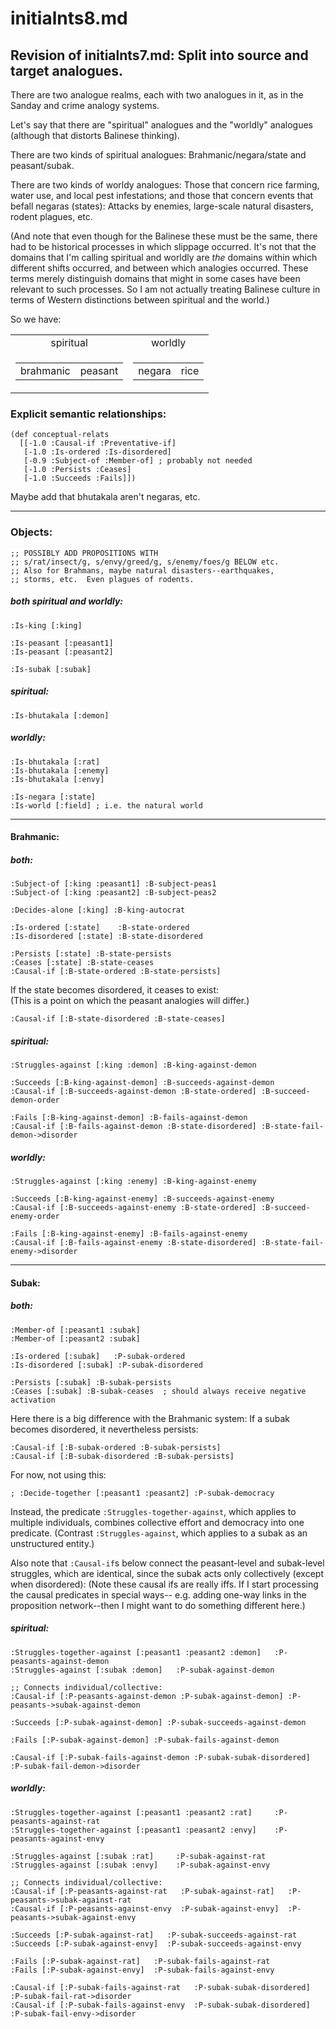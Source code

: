 initialnts8.md
====

## Revision of initialnts7.md: Split into source and target analogues.

There are two analogue realms, each with two analogues in it, as in the
Sanday and crime analogy systems.

Let's say that there are "spiritual" analogues and the "worldly"
analogues (although that distorts Balinese thinking).

There are two kinds of spiritual analogues: Brahmanic/negara/state and
peasant/subak.

There are two kinds of worldy analogues: Those that concern rice
farming, water use, and local pest infestations; and those that concern
events that befall negaras (states): Attacks by enemies, large-scale
natural disasters, rodent plagues, etc.

(And note that even though for the Balinese these must be the same, there had to be historical
processes in which slippage occurred.  It's not that the domains that I'm calling spiritual and 
worldly are *the* domains within which different shifts occurred, and between which analogies
occurred.  These terms merely distinguish domains that might in some cases have been relevant
to such processes.  So I am not actually treating Balinese culture in terms of Western
distinctions between spiritual and the world.)

So we have:

<table>
<tr align="center"><td>spiritual</td><td> worldly</td></tr>
<tr>
  <td><table><tr><td>brahmanic</td><td>peasant</td></tr></table></td>
  <td><table><tr><td>negara</td><td>rice</td></tr></table></td>
</tr>
</table>
</table>


### Explicit semantic relationships:

	(def conceptual-relats 
	  [[-1.0 :Causal-if :Preventative-if]
	   [-1.0 :Is-ordered :Is-disordered]
	   [-0.9 :Subject-of :Member-of] ; probably not needed
	   [-1.0 :Persists :Ceases]
	   [-1.0 :Succeeds :Fails]])

Maybe add that bhutakala aren't negaras, etc.

----------

### Objects:

	;; POSSIBLY ADD PROPOSITIONS WITH 
	;; s/rat/insect/g, s/envy/greed/g, s/enemy/foes/g BELOW etc.
	;; Also for Brahmans, maybe natural disasters--earthquakes, 
	;; storms, etc.  Even plagues of rodents.

##### both spiritual and worldly:

	:Is-king [:king]

	:Is-peasant [:peasant1]
	:Is-peasant [:peasant2]

	:Is-subak [:subak]

##### spiritual:

	:Is-bhutakala [:demon]

##### worldly:

	:Is-bhutakala [:rat]
	:Is-bhutakala [:enemy]
	:Is-bhutakala [:envy]

	:Is-negara [:state]
	:Is-world [:field] ; i.e. the natural world

----------
	
#### Brahmanic:

##### both:

	:Subject-of [:king :peasant1] :B-subject-peas1
	:Subject-of [:king :peasant2] :B-subject-peas2

	:Decides-alone [:king] :B-king-autocrat

	:Is-ordered [:state]    :B-state-ordered
	:Is-disordered [:state] :B-state-disordered

	:Persists [:state] :B-state-persists
	:Ceases [:state] :B-state-ceases
	:Causal-if [:B-state-ordered :B-state-persists]

If the state becomes disordered, it ceases to exist:  
(This is a point on which the peasant analogies will differ.)

	:Causal-if [:B-state-disordered :B-state-ceases]
	

##### spiritual:

	:Struggles-against [:king :demon] :B-king-against-demon

	:Succeeds [:B-king-against-demon] :B-succeeds-against-demon
	:Causal-if [:B-succeeds-against-demon :B-state-ordered] :B-succeed-demon-order

	:Fails [:B-king-against-demon] :B-fails-against-demon
	:Causal-if [:B-fails-against-demon :B-state-disordered] :B-state-fail-demon->disorder

##### worldly:

	:Struggles-against [:king :enemy] :B-king-against-enemy

	:Succeeds [:B-king-against-enemy] :B-succeeds-against-enemy
	:Causal-if [:B-succeeds-against-enemy :B-state-ordered] :B-succeed-enemy-order

	:Fails [:B-king-against-enemy] :B-fails-against-enemy
	:Causal-if [:B-fails-against-enemy :B-state-disordered] :B-state-fail-enemy->disorder

----------

#### Subak:

##### both:

	:Member-of [:peasant1 :subak]
	:Member-of [:peasant2 :subak]

	:Is-ordered [:subak]   :P-subak-ordered
	:Is-disordered [:subak] :P-subak-disordered

	:Persists [:subak] :B-subak-persists
	:Ceases [:subak] :B-subak-ceases  ; should always receive negative activation

Here there is a big difference with the Brahmanic system:
If a subak becomes disordered, it nevertheless persists:

	:Causal-if [:B-subak-ordered :B-subak-persists]
	:Causal-if [:B-subak-disordered :B-subak-persists]

For now, not using this:

	; :Decide-together [:peasant1 :peasant2] :P-subak-democracy

Instead, the predicate `:Struggles-together-against`, which applies to multiple individuals,
combines collective effort and democracy into one predicate.  (Contrast `:Struggles-against`,
which applies to a subak as an unstructured entity.)

Also note that `:Causal-if`s below connect the peasant-level and
subak-level struggles, which are identical, since the subak acts only
collectively (except when disordered): (Note these causal ifs are
really iffs.  If I start processing the causal predicates in  special
ways-- e.g. adding one-way links in the proposition network--then I
might want to  do something different here.)

##### spiritual:

	:Struggles-together-against [:peasant1 :peasant2 :demon]   :P-peasants-against-demon
	:Struggles-against [:subak :demon]   :P-subak-against-demon

	;; Connects individual/collective:
	:Causal-if [:P-peasants-against-demon :P-subak-against-demon] :P-peasants->subak-against-demon

	:Succeeds [:P-subak-against-demon] :P-subak-succeeds-against-demon

	:Fails [:P-subak-against-demon] :P-subak-fails-against-demon

	:Causal-if [:P-subak-fails-against-demon :P-subak-subak-disordered] :P-subak-fail-demon->disorder

##### worldly:

	:Struggles-together-against [:peasant1 :peasant2 :rat]     :P-peasants-against-rat
	:Struggles-together-against [:peasant1 :peasant2 :envy]    :P-peasants-against-envy

	:Struggles-against [:subak :rat]     :P-subak-against-rat
	:Struggles-against [:subak :envy]    :P-subak-against-envy

	;; Connects individual/collective:
	:Causal-if [:P-peasants-against-rat   :P-subak-against-rat]   :P-peasants->subak-against-rat
	:Causal-if [:P-peasants-against-envy  :P-subak-against-envy]  :P-peasants->subak-against-envy

	:Succeeds [:P-subak-against-rat]   :P-subak-succeeds-against-rat
	:Succeeds [:P-subak-against-envy]  :P-subak-succeeds-against-envy

	:Fails [:P-subak-against-rat]   :P-subak-fails-against-rat
	:Fails [:P-subak-against-envy]  :P-subak-fails-against-envy

	:Causal-if [:P-subak-fails-against-rat   :P-subak-subak-disordered] :P-subak-fail-rat->disorder
	:Causal-if [:P-subak-fails-against-envy  :P-subak-subak-disordered] :P-subak-fail-envy->disorder

